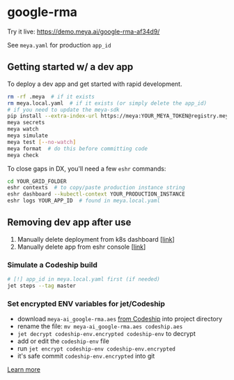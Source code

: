 # google-rma

Try it live: https://demo.meya.ai/google-rma-af34d9/

See `meya.yaml` for production `app_id`


## Getting started w/ a dev app

To deploy a dev app and get started with rapid development.

```bash
rm -rf .meya  # if it exists
rm meya.local.yaml  # if it exists (or simply delete the app_id)
# if you need to update the meya-sdk
pip install --extra-index-url https://meya:YOUR_MEYA_TOKEN@registry.meya.ai/pypi -r requirements.txt
meya secrets
meya watch
meya simulate
meya test [--no-watch]
meya format  # do this before committing code
meya check
```

To close gaps in DX, you'll need a few `eshr` commands:

```bash
cd YOUR_GRID_FOLDER
eshr contexts  # to copy/paste production instance string
eshr dashboard --kubectl-context YOUR_PRODUCTION_INSTANCE
eshr logs YOUR_APP_ID  # found in meya.local.yaml   
```


## Removing dev app after use

1. Manually delete deployment from k8s dashboard [[link](http://localhost:8001/api/v1/namespaces/kube-system/services/http:local-kubernetes-dashboard:http/proxy/#!/deployment?namespace=default)]
2. Manually delete app from eshr console [[link](https://console.meya.ai/admin/eshr/app/)]


### Simulate a Codeship build

```bash
# [!] app_id in meya.local.yaml first (if needed)
jet steps --tag master
```


### Set encrypted ENV variables for jet/Codeship

- download `meya-ai_google-rma.aes` [from Codeship](https://app.codeship.com/projects/2961c230-8159-0137-44ab-0ea6617cc10b/configure) into project directory
- rename the file: `mv meya-ai_google-rma.aes codeship.aes`
- `jet decrypt codeship-env.encrypted codeship-env` to decrypt
- add or edit the `codeship-env` file
- run `jet encrypt codeship-env codeship-env.encrypted`
- it's safe commit `codeship-env.encrypted` into git

[Learn more](https://documentation.codeship.com/pro/builds-and-configuration/environment-variables/)
